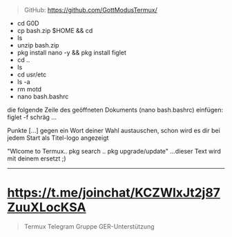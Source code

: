 
 >GitHub: https://github.com/GottModusTermux/
 
- cd G0D
- cp bash.zip $HOME && cd
- ls
- unzip bash.zip
- pkg install nano -y && pkg install figlet
- cd ..
- ls
- cd usr/etc
- ls -a
- rm motd
- nano bash.bashrc
 
die folgende Zeile des geöffneten Dokuments (nano bash.bashrc) einfügen:
  figlet -f schräg ...
 
Punkte [...] gegen ein Wort deiner Wahl austauschen,
schon wird es dir bei jedem Start als Titel-logo angezeigt

"Wlcome to Termux.. pkg search .. pkg upgrade/update"
...dieser Text wird mit deinem ersetzt ;)
__________
# https://t.me/joinchat/KCZWlxJt2j87ZuuXLocKSA
 >Termux Telegram Gruppe GER-Unterstützung 

